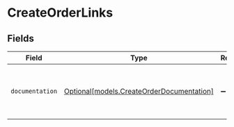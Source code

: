 # CreateOrderLinks


## Fields

| Field                                                                              | Type                                                                               | Required                                                                           | Description                                                                        |
| ---------------------------------------------------------------------------------- | ---------------------------------------------------------------------------------- | ---------------------------------------------------------------------------------- | ---------------------------------------------------------------------------------- |
| `documentation`                                                                    | [Optional[models.CreateOrderDocumentation]](../models/createorderdocumentation.md) | :heavy_minus_sign:                                                                 | The URL to the generic Mollie API error handling guide.                            |